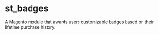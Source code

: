 st_badges
=========

A Magento module that awards users customizable badges based on their lifetime purchase history.
